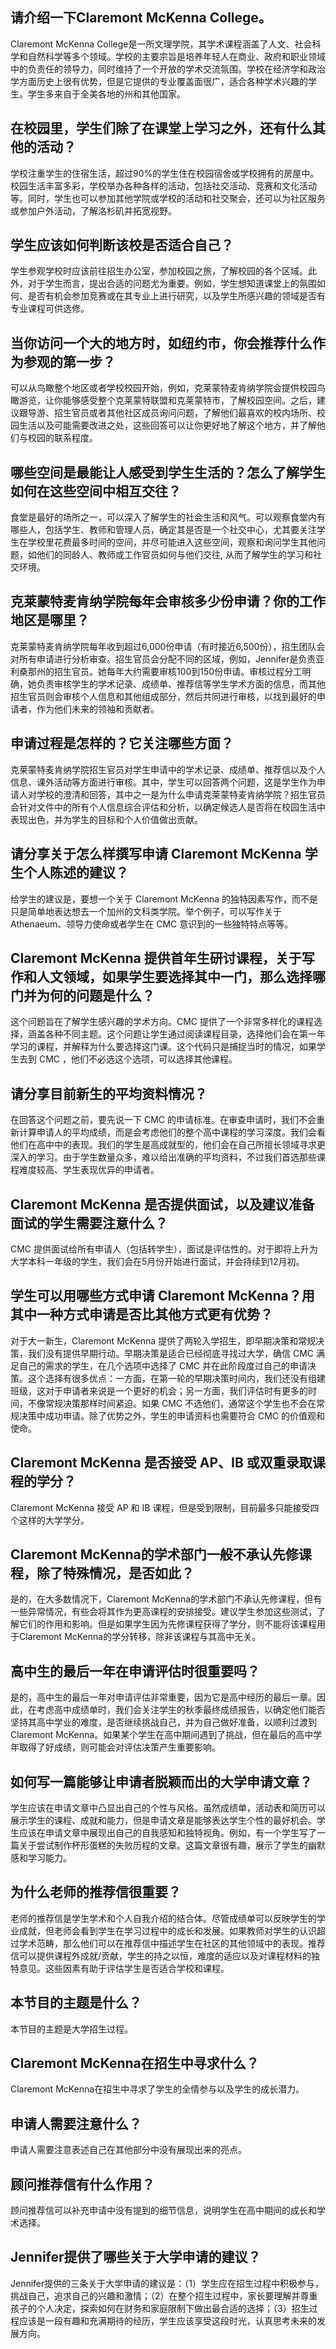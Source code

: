 
## 请介绍一下Claremont McKenna College。

Claremont McKenna College是一所文理学院，其学术课程涵盖了人文、社会科学和自然科学等多个领域。学校的主要宗旨是培养年轻人在商业、政府和职业领域中的负责任的领导力，同时维持了一个开放的学术交流氛围。学校在经济学和政治学方面历史上很有优势，但是它提供的专业覆盖面很广，适合各种学术兴趣的学生。学生多来自于全美各地的州和其他国家。


## 在校园里，学生们除了在课堂上学习之外，还有什么其他的活动？

学校注重学生的住宿生活，超过90%的学生住在校园宿舍或学校拥有的房屋中。校园生活丰富多彩，学校举办各种各样的活动，包括社交活动、竞赛和文化活动等。同时，学生也可以参加其他学院或学校的活动和社交聚会，还可以为社区服务或参加户外活动，了解洛杉矶并拓宽视野。


## 学生应该如何判断该校是否适合自己？

学生参观学校时应该前往招生办公室，参加校园之旅，了解校园的各个区域。此外，对于学生而言，提出合适的问题尤为重要。例如，学生想知道课堂上的氛围如何、是否有机会参加竞赛或在其专业上进行研究，以及学生所感兴趣的领域是否有专业课程可供选修。


## 当你访问一个大的地方时，如纽约市，你会推荐什么作为参观的第一步？           

可以从鸟瞰整个地区或者学校校园开始，例如，克莱蒙特麦肯纳学院会提供校园鸟瞰游览，让你能够感受整个克莱蒙特联盟和克莱蒙特市，了解校园空间。之后，建议跟导游、招生官员或者其他社区成员询问问题，了解他们最喜欢的校内场所、校园生活以及可能需要改进之处，这些回答可以让你更好地了解这个地方，并了解他们与校园的联系程度。


## 哪些空间是最能让人感受到学生生活的？怎么了解学生如何在这些空间中相互交往？

食堂是最好的场所之一，可以深入了解学生的社会生活和风气。可以观察食堂内有哪些人，包括学生、教师和管理人员，确定其是否是一个社交中心，尤其要关注学生在学校里花费最多时间的空间，并尽可能进入这些空间，观察和询问学生其他问题，如他们的同龄人、教师或工作官员如何与他们交往, 从而了解学生的学习和社交环境。


## 克莱蒙特麦肯纳学院每年会审核多少份申请？你的工作地区是哪里？

克莱蒙特麦肯纳学院每年收到超过6,000份申请（有时接近6,500份），招生团队会对所有申请进行分析审查。招生官员会分配不同的区域，例如，Jennifer是负责亚利桑那州的招生官员。她每年大约需要审核100到150份申请。审核过程分工明确，她负责审核学生的学术记录、成绩单、推荐信等学生学术方面的信息，而其他招生官员则会审核个人信息和其他组成部分，然后共同进行审核，以找到最好的申请者，作为他们未来的领袖和贡献者。


## 申请过程是怎样的？它关注哪些方面？

克莱蒙特麦肯纳学院招生官员对学生申请中的学术记录、成绩单、推荐信以及个人信息、课外活动等方面进行审核。其中，学生可以回答两个问题，这是学生作为申请人对学校的澄清和回答，其中之一是为什么申请克莱蒙特麦肯纳学院？招生官员会针对文件中的所有个人信息综合评估和分析，以确定候选人是否将在校园生活中表现出色，并为学生的目标和个人价值做出贡献。


## 请分享关于怎么样撰写申请 Claremont McKenna 学生个人陈述的建议？ 
给学生的建议是，要想一个关于 Claremont McKenna 的独特因素写作，而不是只是简单地表达想去一个加州的文科类学院。举个例子，可以写作关于 Athenaeum、领导力使命或者学生在 CMC 意识到的一些独特特点等等。


## Claremont McKenna 提供首年生研讨课程，关于写作和人文领域，如果学生要选择其中一门，那么选择哪门并为何的问题是什么？ 
这个问题旨在了解学生感兴趣的学术方向。CMC 提供了一个非常多样化的课程选择，涵盖各种不同主题。这个问题让学生通过阅读课程目录，选择他们会在第一年学习的课程，并解释为什么要选择这门课。这个代码只是捕捉当时的情况，如果学生去到 CMC ，他们不必选这个选项，可以选择其他课程。


## 请分享目前新生的平均资料情况？ 
在回答这个问题之前，要先说一下 CMC 的申请标准。在审查申请时，我们不会重新计算申请人的平均成绩，而是会考虑他们的整个高中课程的学习深度。我们会看他们在高中中的表现。我们的学生是高成就型的，他们会在自己所擅长领域寻求更深入的学习。由于学生数量众多，难以给出准确的平均资料，不过我们首选那些课程难度较高、学生表现优异的申请者。


## Claremont McKenna 是否提供面试，以及建议准备面试的学生需要注意什么？ 
CMC 提供面试给所有申请人（包括转学生），面试是评估性的。对于即将上升为大学本科一年级的学生，我们会在5月份开始进行面试，并会持续到12月初。


## 学生可以用哪些方式申请 Claremont McKenna？用其中一种方式申请是否比其他方式更有优势？ 
对于大一新生，Claremont McKenna 提供了两轮入学招生，即早期决策和常规决策，我们没有提供早期行动。早期决策是适合已经彻底寻找过大学，确信 CMC 满足自己的需求的学生，在几个选项中选择了 CMC 并在此阶段度过自己的申请决策。这个选择有很多优点：一方面，在第一轮的早期决策时间内，我们还没有组建班级，这对于申请者来说是一个更好的机会；另一方面，我们评估时有更多的时间，不像常规决策那样时间紧迫。如果 CMC 不选他们，通常这个学生也不会在常规决策中成功申请。除了优势之外，学生的申请资料也需要符合 CMC 的价值观和使命。


## Claremont McKenna 是否接受 AP、IB 或双重录取课程的学分？ 
Claremont McKenna 接受 AP 和 IB 课程，但是受到限制，目前最多只能接受四个这样的大学学分。


## Claremont McKenna的学术部门一般不承认先修课程，除了特殊情况，是否如此？  

是的，在大多数情况下，Claremont McKenna的学术部门不承认先修课程，但有一些异常情况，有些会将其作为更高课程的安排接受。建议学生参加这些测试，了解它们的作用和影响。但是如果学生因为先修课程获得了学分，则不能将该课程用于Claremont McKenna的学分转移，除非该课程与其高中无关。  

## 高中生的最后一年在申请评估时很重要吗？  

是的，高中生的最后一年对申请评估非常重要，因为它是高中经历的最后一章。因此，在考虑高中成绩单时，我们会关注学生的秋季最终成绩报告，以确定他们能否坚持其高中学业的难度，是否继续挑战自己，并为自己做好准备，以顺利过渡到Claremont McKenna。如果某个学生在高中期间遇到了挑战，但在最后的高中学年取得了好成绩，则可能会对评估决策产生重要影响。  

## 如何写一篇能够让申请者脱颖而出的大学申请文章？  

学生应该在申请文章中凸显出自己的个性与风格。虽然成绩单，活动表和简历可以展示学生的课程、成就和能力，但是申请文章是能够表达学生个性的最好机会。学生应该在申请文章中展现出自己的自我感知和独特视角。例如，有一个学生写了一篇关于尝试制作杯形蛋糕的失败历程的文章。这篇文章很有趣，展示了学生的幽默感和学习能力。  

## 为什么老师的推荐信很重要？  

老师的推荐信是学生学术和个人自我介绍的结合体。尽管成绩单可以反映学生的学业成就，但老师会看到学生在学习过程中的成长和发展。如果教师对学生的认识超过学术范畴，那么他们可以在推荐信中描述学生在社区的其他领域中的表现。推荐信可以提供课程外成就/贡献，学生的持之以恒，难度的适应以及对课程材料的独特意见。这些因素有助于评估学生是否适合学校和课程。


## 本节目的主题是什么？

本节目的主题是大学招生过程。


## Claremont McKenna在招生中寻求什么？

Claremont McKenna在招生中寻求了学生的全情参与以及学生的成长潜力。


## 申请人需要注意什么？

申请人需要注意表述自己在其他部分中没有展现出来的亮点。


## 顾问推荐信有什么作用？

顾问推荐信可以补充申请中没有提到的细节信息，说明学生在高中期间的成长和学术选择。


## Jennifer提供了哪些关于大学申请的建议？

Jennifer提供的三条关于大学申请的建议是：（1）学生应在招生过程中积极参与，挑战自己，追求自己的兴趣和激情；（2）在整个招生过程中，家长要理解并尊重孩子的个人决定，探索如何在财务和家庭限制下做出最合适的选择；（3）招生过程应该是一段有趣和充满期待的经历，学生应该享受这段时光，认真思考未来的发展方向。

